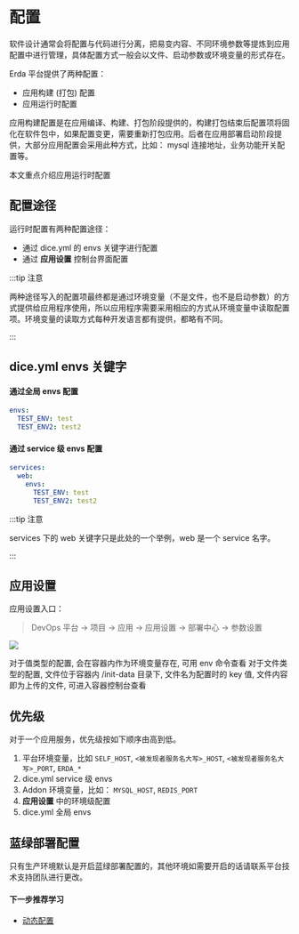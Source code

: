 # 配置

软件设计通常会将配置与代码进行分离，把易变内容、不同环境参数等提炼到应用配置中进行管理，具体配置方式一般会以文件、启动参数或环境变量的形式存在。

Erda 平台提供了两种配置：

* 应用构建 (打包) 配置
* 应用运行时配置

应用构建配置是在应用编译、构建、打包阶段提供的，构建打包结束后配置项将固化在软件包中，如果配置变更，需要重新打包应用。后者在应用部署启动阶段提供，大部分应用配置会采用此种方式，比如： mysql 连接地址，业务功能开关配置等。

本文重点介绍应用运行时配置

## 配置途径

运行时配置有两种配置途径：

* 通过 dice.yml 的 envs 关键字进行配置
* 通过 **应用设置** 控制台界面配置

:::tip 注意

两种途径写入的配置项最终都是通过环境变量（不是文件，也不是启动参数）的方式提供给应用程序使用，所以应用程序需要采用相应的方式从环境变量中读取配置项。环境变量的读取方式每种开发语言都有提供，都略有不同。

:::

## dice.yml envs 关键字

#### 通过全局 envs 配置

```yaml
envs:
  TEST_ENV: test
  TEST_ENV2: test2
```

#### 通过 service 级 envs 配置

```yaml
services:
  web:
    envs:
      TEST_ENV: test
      TEST_ENV2: test2
```

:::tip 注意

services 下的 web 关键字只是此处的一个举例，web 是一个 service 名字。

:::

## 应用设置

应用设置入口：
> DevOps 平台 -> 项目 -> 应用 -> 应用设置 -> 部署中心 -> 参数设置

![](https://terminus-paas.oss-cn-hangzhou.aliyuncs.com/paas-doc/2020/06/28/72624ab9-d825-4a09-8dc9-07f63ca37ffe.png)

对于值类型的配置, 会在容器内作为环境变量存在, 可用 env 命令查看
对于文件类型的配置, 文件位于容器内 /init-data 目录下, 文件名为配置时的 key 值, 文件内容即为上传的文件, 可进入容器控制台查看

## 优先级

对于一个应用服务，优先级按如下顺序由高到低。

1. 平台环境变量，比如 `SELF_HOST`, `<被发现者服务名大写>_HOST`, `<被发现者服务名大写>_PORT`, `ERDA_*`
2. dice.yml service 级 envs
3. Addon 环境变量，比如： `MYSQL_HOST`, `REDIS_PORT`
4. **应用设置** 中的环境级配置
5. dice.yml 全局 envs

## 蓝绿部署配置

只有生产环境默认是开启蓝绿部署配置的，其他环境如需要开启的话请联系平台技术支持团队进行更改。

#### 下一步推荐学习

* [动态配置](./config-center.md)

